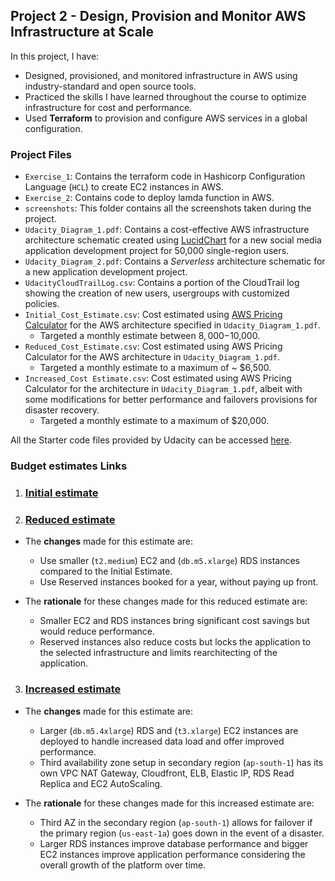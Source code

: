 
## Project 2 - Design, Provision and Monitor AWS Infrastructure at Scale
In this project, I have:

-   Designed, provisioned, and monitored infrastructure in AWS using industry-standard and open source tools.
-   Practiced the skills I have learned throughout the course to optimize infrastructure for cost and performance.
-   Used **Terraform** to provision and configure AWS services in a global configuration.

### Project Files
- `Exercise_1`: Contains the terraform code in Hashicorp Configuration Language (`HCL`) to create EC2 instances in AWS.
- `Exercise_2`: Contains code to deploy lamda function in AWS.
- `screenshots`: This folder contains all the screenshots taken during the project.
- `Udacity_Diagram_1.pdf`: Contains a cost-effective AWS infrastructure architecture schematic created using [LucidChart]([https://www.lucidchart.com/](https://www.lucidchart.com/)) for a new social media application development project for 50,000 single-region users.
- `Udacity_Diagram_2.pdf`: Contains a _Serverless_ architecture schematic for a new application development project.
- `UdacityCloudTrailLog.csv`: Contains a portion of the CloudTrail log showing the creation of new users, usergroups with customized policies.
- `Initial_Cost_Estimate.csv`: Cost estimated using [AWS Pricing Calculator](https://calculator.aws/#/) for the AWS architecture specified in `Udacity_Diagram_1.pdf`.
    - Targeted a monthly estimate between $8,000-$10,000.
- `Reduced_Cost_Estimate.csv`: Cost estimated using AWS Pricing Calculator for the AWS architecture in `Udacity_Diagram_1.pdf`.
    - Targeted a monthly estimate to a maximum of ~ $6,500.
- `Increased_Cost Estimate.csv`: Cost estimated using AWS Pricing Calculator for the architecture in `Udacity_Diagram_1.pdf`, albeit with some modifications for better performance and failovers provisions for disaster recovery.
    - Targeted a monthly estimate to a maximum of $20,000.

All the Starter code files provided by Udacity can be accessed [here](https://github.com/udacity/cand-c2-project).

### Budget estimates Links

1. ### [Initial estimate](https://calculator.aws/#/estimate?id=6d66b0bd80f200bf8093318b59b8d6c392ac27e4)

2. ### [Reduced estimate](https://calculator.aws/#/estimate?id=75ac7d57abacc04102667d004d76d4b7ceca13be)
- The **changes** made for this estimate are:
	- Use smaller (`t2.medium`) EC2 and (`db.m5.xlarge`) RDS instances compared to the Initial Estimate. 
	- Use Reserved instances booked for a year, without paying up front.<br>

- The **rationale** for these  changes made for this reduced estimate are:
	- Smaller EC2 and RDS instances bring significant cost savings but would reduce performance. 
	- Reserved instances also reduce costs but locks the application to the selected infrastructure and limits rearchitecting of the application.

3. ### [Increased estimate](https://calculator.aws/#/estimate?id=d348dbe79fb8845cab4781600fb1b754ad906ede)
- The **changes** made for this estimate are:
	- Larger (`db.m5.4xlarge`) RDS and (`t3.xlarge`) EC2 instances are deployed to handle increased data load and offer improved performance. 
	- Third availability zone setup in secondary region (`ap-south-1`) has its own VPC NAT Gateway, Cloudfront, ELB, Elastic IP, RDS Read Replica and EC2 AutoScaling.<br>

- The **rationale** for these  changes made for this increased estimate are:
	- Third AZ in the secondary region (`ap-south-1`) allows for failover if the primary region (`us-east-1a`) goes down in the event of a disaster. 
	- Larger RDS instances improve database performance and bigger EC2 instances improve application performance considering the overall growth of the platform over time.